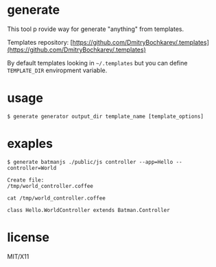 generate
========

This tool p rovide way for generate "anything" from templates.

Templates repository: [https://github.com/DmitryBochkarev/.templates](https://github.com/DmitryBochkarev/.templates)

By default templates looking in `~/.templates` but you can define `TEMPLATE_DIR` enviropment variable.

usage
=====

`$ generate generator output_dir template_name [template_options]`

exaples
=======

`$ generate batmanjs ./public/js controller --app=Hello --controller=World`

    Create file:
    /tmp/world_controller.coffee

`cat /tmp/world_controller.coffee`

    class Hello.WorldController extends Batman.Controller

license
=======

MIT/X11
